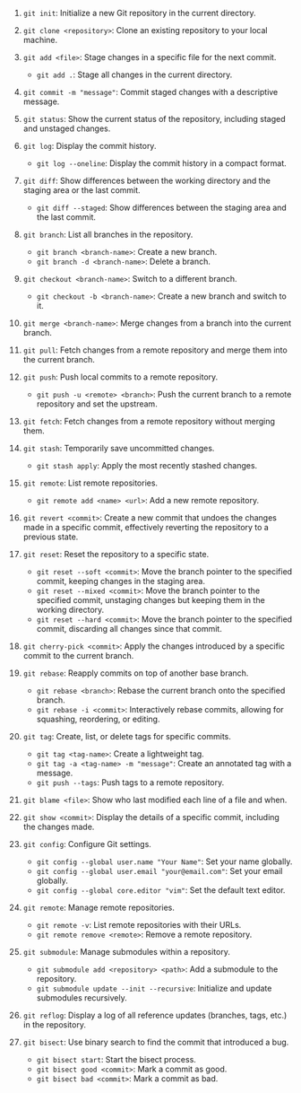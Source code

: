 
1. `git init`: Initialize a new Git repository in the current directory.

2. `git clone <repository>`: Clone an existing repository to your local machine.

3. `git add <file>`: Stage changes in a specific file for the next commit.
   - `git add .`: Stage all changes in the current directory.

4. `git commit -m "message"`: Commit staged changes with a descriptive message.

5. `git status`: Show the current status of the repository, including staged and unstaged changes.

6. `git log`: Display the commit history.
   - `git log --oneline`: Display the commit history in a compact format.

7. `git diff`: Show differences between the working directory and the staging area or the last commit.
   - `git diff --staged`: Show differences between the staging area and the last commit.

8. `git branch`: List all branches in the repository.
   - `git branch <branch-name>`: Create a new branch.
   - `git branch -d <branch-name>`: Delete a branch.

9. `git checkout <branch-name>`: Switch to a different branch.
   - `git checkout -b <branch-name>`: Create a new branch and switch to it.

10. `git merge <branch-name>`: Merge changes from a branch into the current branch.

11. `git pull`: Fetch changes from a remote repository and merge them into the current branch.

12. `git push`: Push local commits to a remote repository.
    - `git push -u <remote> <branch>`: Push the current branch to a remote repository and set the upstream.

13. `git fetch`: Fetch changes from a remote repository without merging them.

14. `git stash`: Temporarily save uncommitted changes.
    - `git stash apply`: Apply the most recently stashed changes.

15. `git remote`: List remote repositories.
    - `git remote add <name> <url>`: Add a new remote repository.

16. `git revert <commit>`: Create a new commit that undoes the changes made in a specific commit, effectively reverting the repository to a previous state.

17. `git reset`: Reset the repository to a specific state.
    - `git reset --soft <commit>`: Move the branch pointer to the specified commit, keeping changes in the staging area.
    - `git reset --mixed <commit>`: Move the branch pointer to the specified commit, unstaging changes but keeping them in the working directory.
    - `git reset --hard <commit>`: Move the branch pointer to the specified commit, discarding all changes since that commit.

18. `git cherry-pick <commit>`: Apply the changes introduced by a specific commit to the current branch.

19. `git rebase`: Reapply commits on top of another base branch.
    - `git rebase <branch>`: Rebase the current branch onto the specified branch.
    - `git rebase -i <commit>`: Interactively rebase commits, allowing for squashing, reordering, or editing.

20. `git tag`: Create, list, or delete tags for specific commits.
    - `git tag <tag-name>`: Create a lightweight tag.
    - `git tag -a <tag-name> -m "message"`: Create an annotated tag with a message.
    - `git push --tags`: Push tags to a remote repository.

21. `git blame <file>`: Show who last modified each line of a file and when.

22. `git show <commit>`: Display the details of a specific commit, including the changes made.

23. `git config`: Configure Git settings.
    - `git config --global user.name "Your Name"`: Set your name globally.
    - `git config --global user.email "your@email.com"`: Set your email globally.
    - `git config --global core.editor "vim"`: Set the default text editor.

24. `git remote`: Manage remote repositories.
    - `git remote -v`: List remote repositories with their URLs.
    - `git remote remove <remote>`: Remove a remote repository.

25. `git submodule`: Manage submodules within a repository.
    - `git submodule add <repository> <path>`: Add a submodule to the repository.
    - `git submodule update --init --recursive`: Initialize and update submodules recursively.

26. `git reflog`: Display a log of all reference updates (branches, tags, etc.) in the repository.

27. `git bisect`: Use binary search to find the commit that introduced a bug.
    - `git bisect start`: Start the bisect process.
    - `git bisect good <commit>`: Mark a commit as good.
    - `git bisect bad <commit>`: Mark a commit as bad.
